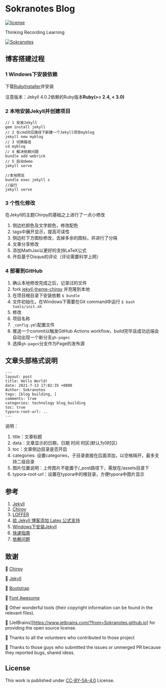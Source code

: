 # Sokranotes Blog

[![license](https://badgen.net/github/license/Sokranotes/Sokranotes.github.io?color=green)](https://github.com/Sokranotes/Sokranotes.github.io/blob/master/LICENSE)

Thinking	Recording	Learning

[![Sokranotes](https://sokranotes.github.io/assets/img/avatar.jpg)](https://sokranotes.github.io/)


## 博客搭建过程

### 1 Windows下安装依赖

下载[RubyInstaller](https://rubyinstaller.org/)并安装

注意版本：Jekyll 4.0.2依赖的Ruby版本**Ruby(>= 2.4, < 3.0)**

### 2 本地安装Jekyll并创建项目

```shell
// 1 安装Jekyll
gem install jekyll
// 2 在cmd对应路径下新建一个Jekyll项目myblog
jekyll new myblog
// 3 切换路径
cd myblog
// 4 解决依赖问题
bundle add webrick
// 5 启动demo
jekyll serve

//本地预览
bundle exec jekyll s
//运行
jekyll serve
```


### 3 个性化修改

在Jekyll的主题Chirpy的基础之上进行了一点小修改

1. 侧边栏颜色及文字颜色，修改配色
2. tags中展开显示，提高可读性
3. 侧边栏下方图标修改，去掉多余的图标，并进行了分隔
4. 文章分享修改
5. 添加MathJax以更好的支持LaTeX公式
6. 开启基于Disqus的评论（评论需要科学上网）

### 4 部署到GitHub

1. 确认本地修改完成之后，记录过的文件
2. fork [jekyll-theme-chirpy](https://github.com/cotes2020/jekyll-theme-chirpy) 并克隆到本地
3. 在项目根目录下安装依赖
    `$ bundle`
4. 文件初始化，在Windows下需要在Git command中运行
    `$ bash tools/init.sh`
5. 修改
  1. 项目名称
  2. `_config.yml`配置文件
6. 推送一个commit以触发GitHub Actions workflow，build完毕且成功远端会自动出现一个新分支`gh-pages`
7. 选择`gh-pages`分支作为Page的发布源




## 文章头部格式说明
```
---
layout: post
title: Hello World!
date: 2021-7-13 17:02:35 +0800
Author: Sokranotes
tags: [blog building, ]
comments: true
categories: technology blog_building
toc: true
typora-root-url: ..
---
```


说明：

1. title：文章标题
2. data：文章显示的日期，日期 时间 时区(默认为0时区)
3. toc：文章侧边目录是否开启
4. categories: 设置categories，子目录直接在后面添加，以空格隔开，最多支持二级目录
5. 图片位置说明：上传图片不能置于/_post路径下，需放在/assets目录下
6. typora-root-url：设置在typora中的根目录，方便typora中图片显示


## 参考

1. [Jekyll](https://jekyllrb.com/)
2. [Chirpy](https://github.com/cotes2020/jekyll-theme-chirpy)
3. [LOFFER](https://github.com/FromEndWorld/LOFFER)
4. [给 Jekyll 博客添加 Latex 公式支持](https://bryceyang.github.io/add-eqution-support-in-jekyll/)
5. [Windows下安装Jekyll](https://jekyllrb.com/docs/installation/windows/)
6. [快速指南](http://jekyllcn.com/docs/quickstart/)
7. [依赖问题](https://github.com/jekyll/jekyll/issues/8523)

## 致谢

:tada: ​[Chirpy](https://github.com/cotes2020/jekyll-theme-chirpy)

:tada: ​[Jekyll](https://jekyllrb.com/) 

:tada: ​[Bootstrap](https://getbootstrap.com/)

:tada: ​[Font Awesome](https://fontawesome.com/)

:tada: ​Other wonderful tools (their copyright information can be found in the relevant files).

:tada: [JetBrains][https://www.jetbrains.com/?from=Sokranotes.github.io] for providing the open source license.

:tada: Thanks to all the volunteers who contributed to those project

:tada: Thanks to​ those guys who submitted the issues or unmerged PR because they reported bugs, shared ideas.



## License

This work is published under [CC-BY-SA-4.0](https://github.com/Sokranotes/Sokranotes.github.io/blob/master/LICENSE) License.

